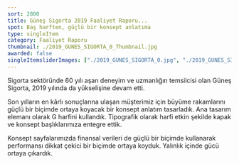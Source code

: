 ```yaml
---
sort: 2800
title: Güneş Sigorta 2019 Faaliyet Raporu...
spot: Baş harften, güçlü bir konsept anlatıma
type: singleItem
category: Faaliyet Raporu
thumbnail: ./2019_GUNES_SIGORTA_0_Thumbnail.jpg
awarded: false
singleItemsliderImages: ["./2019_GUNES_SIGORTA_0.jpg", "./2019_GUNES_SIGORTA_1.jpg", "./2019_GUNES_SIGORTA_2.jpg", "./2019_GUNES_SIGORTA_3.jpg", "./2019_GUNES_SIGORTA_4.jpg"]
---
```


Sigorta sektöründe 60 yılı aşan deneyim ve uzmanlığın temsilcisi olan Güneş Sigorta, 2019 yılında da yükselişine devam etti.

Son yılların en kârlı sonuçlarına ulaşan müşterimiz için büyüme rakamlarını güçlü bir biçimde ortaya koyacak bir konsept anlatım tasarladık. Ana tasarım elemanı olarak G harfini kullandık. Tipografik olarak harfi etkin şekilde kapak ve konsept başlıklarımıza entegre ettik.

Konsept sayfalarımızda finansal verileri de güçlü bir biçimde kullanarak performansı dikkat çekici bir biçimde ortaya koyduk. Yalınlık içinde gücü ortaya çıkardık.
